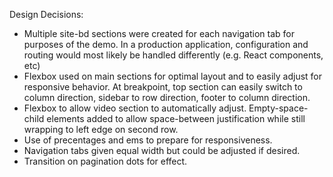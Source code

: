 Design Decisions:

- Multiple site-bd sections were created for each navigation tab for purposes of the demo. In a production application, configuration and routing would most likely be handled differently (e.g. React components, etc)
- Flexbox used on main sections for optimal layout and to easily adjust for responsive behavior. At breakpoint, top section can easily switch to column direction, sidebar to row direction, footer to column direction.
- Flexbox to allow video section to automatically adjust. Empty-space-child elements added to allow space-between justification while still wrapping to left edge on second row.
- Use of precentages and ems to prepare for responsiveness.
- Navigation tabs given equal width but could be adjusted if desired.
- Transition on pagination dots for effect.
